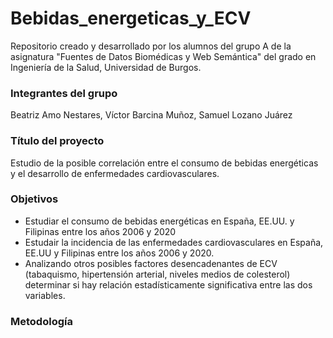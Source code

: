 # Bebidas_energeticas_y_ECV
Repositorio creado y desarrollado por los alumnos del grupo A de la asignatura "Fuentes de Datos Biomédicas y Web Semántica" del grado en Ingeniería de la Salud, Universidad de Burgos. 

### Integrantes del grupo
Beatriz Amo Nestares, Víctor Barcina Muñoz, Samuel Lozano Juárez

### Título  del proyecto
Estudio de la posible correlación entre el consumo de bebidas energéticas y el desarrollo de enfermedades cardiovasculares.

### Objetivos
 - Estudiar el consumo de bebidas energéticas en España, EE.UU. y Filipinas entre los años 2006 y 2020
 - Estudair la incidencia de las enfermedades cardiovasculares en España, EE.UU y Filipinas entre los años 2006 y 2020.
 - Analizando otros posibles factores desencadenantes de ECV (tabaquismo, hipertensión arterial, niveles medios de colesterol) determinar si hay relación estadísticamente significativa entre las dos variables.

### Metodología
